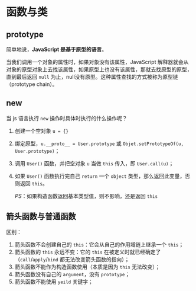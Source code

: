 # 函数与类

## prototype

简单地说，**JavaScript 是基于原型的语言**。

当我们调用一个对象的属性时，如果对象没有该属性，JavaScript 解释器就会从对象的原型对象上去找该属性，如果原型上也没有该属性，那就去找原型的原型，直到最后返回 `null` 为止，null没有原型。这种属性查找的方式被称为原型链（prototype chain）。

## new

当 js 语言执行 `new` 操作时具体时执行的什么操作呢？

1. 创建一个空对象 `u = {}`

2. 绑定原型，`u.__proto__ = User.prototype` 或 `Objet.setPrototypeOf(u, User.prototype)`；

3. 调用 `User()` 函数，并把空对象 `u` 当做 `this` 传入，即 `User.call(u)`；

4. 如果 `User()` 函数执行完自己 `return` 一个 `object` 类型，那么返回此变量，否则返回 `this`。

   *PS*：如果构造函数返回基本类型值，则不影响，还是返回 `this`

## 箭头函数与普通函数

区别：

1. 箭头函数不会创建自己的 `this`：它会从自己的作用域链上继承一个 `this`；
2. 箭头函数的 `this` 永远不变：它的 `this` 在被定义时就已经确定了（`call`/`apply`/`bind` 都无法改变箭头函数的指向）；
3. 箭头函数不能作为构造函数使用（本质是因为 `this` 无法改变）；
4. 箭头函数没有自己的 `argument`，没有 `prototype`；
5. 箭头函数不能使用 `yeild` 关键字；